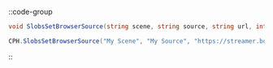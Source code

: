 ::code-group
  ```csharp [Method]
  void SlobsSetBrowserSource(string scene, string source, string url, int connection = 0);
  ```
  ```csharp [Example]
  CPH.SlobsSetBrowserSource("My Scene", "My Source", "https://streamer.bot");
  ```
::